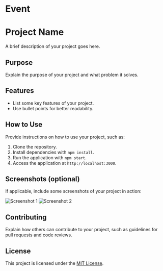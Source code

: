 # Event
# Project Name

A brief description of your project goes here.

## Purpose

Explain the purpose of your project and what problem it solves.

## Features

- List some key features of your project.
- Use bullet points for better readability.

## How to Use

Provide instructions on how to use your project, such as:

1. Clone the repository.
2. Install dependencies with `npm install`.
3. Run the application with `npm start`.
4. Access the application at `http://localhost:3000`.

## Screenshots (optional)

If applicable, include some screenshots of your project in action:

![Screenshot 1](/path/to/screenshot1.png)
![Screenshot 2](/path/to/screenshot2.png)

## Contributing

Explain how others can contribute to your project, such as guidelines for pull requests and code reviews.

## License

This project is licensed under the [MIT License](LICENSE).
